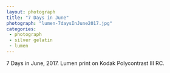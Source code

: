 ```yaml
---
layout: photograph
title: "7 Days in June"
photograph: "lumen-7daysInJune2017.jpg"
categories: 
 - photograph
 - silver gelatin
 - lumen
---
```

7 Days in June, 2017.
Lumen print on Kodak Polycontrast III RC.